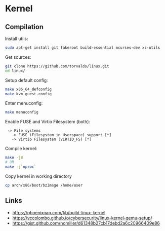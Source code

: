 # Kernel

## Compilation

Install utils:
```sh
sudo apt-get install git fakeroot build-essential ncurses-dev xz-utils libssl-dev bc flex libelf-dev bison
```

Get sources:
```sh
git clone https://github.com/torvalds/linux.git
cd linux/
```

Setup default config:
```sh
make x86_64_defconfig
make kvm_guest.config
```

Enter menuconfig:
```sh
make menuconfig
```

Enable FUSE and Virtio Filesystem (both):
```
 -> File systems
   -> FUSE (Filesystem in Userspace) support [*]
   -> Virtio Filesystem (VIRTIO_FS) [*]
```

Compile kernel:
```sh
make -j8
# OR
make -j`nproc`
```

Copy kernel in working directory
```sh
cp arch/x86/boot/bzImage /home/user
```

## Links

- https://phoenixnap.com/kb/build-linux-kernel
- https://vccolombo.github.io/cybersecurity/linux-kernel-qemu-setup/
- https://gist.github.com/ncmiller/d61348b27cb17debd2a6c20966409e86
